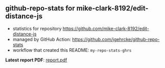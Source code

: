 ## github-repo-stats for mike-clark-8192/edit-distance-js

- statistics for repository https://github.com/mike-clark-8192/edit-distance-js
- managed by GitHub Action: https://github.com/jgehrcke/github-repo-stats
- workflow that created this README: `my-repo-stats-ghrs`

**Latest report PDF**: [report.pdf](https://github.com/mike-clark-8192/my-repo-stats/raw/main/mike-clark-8192/edit-distance-js/latest-report/report.pdf)


